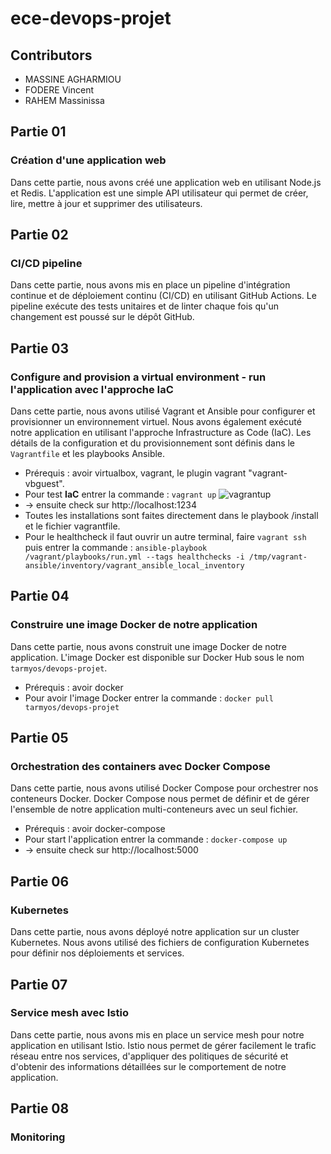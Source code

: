 # ece-devops-projet

## Contributors

- MASSINE AGHARMIOU
- FODERE Vincent
- RAHEM Massinissa

## Partie 01

### Création d'une application web

Dans cette partie, nous avons créé une application web en utilisant Node.js et Redis. L'application est une simple API utilisateur qui permet de créer, lire, mettre à jour et supprimer des utilisateurs.

## Partie 02

### CI/CD pipeline

Dans cette partie, nous avons mis en place un pipeline d'intégration continue et de déploiement continu (CI/CD) en utilisant GitHub Actions. Le pipeline exécute des tests unitaires et de linter chaque fois qu'un changement est poussé sur le dépôt GitHub.


## Partie 03

### Configure and provision a virtual environment - run l'application avec l'approche IaC

Dans cette partie, nous avons utilisé Vagrant et Ansible pour configurer et provisionner un environnement virtuel. Nous avons également exécuté notre application en utilisant l'approche Infrastructure as Code (IaC). Les détails de la configuration et du provisionnement sont définis dans le `Vagrantfile` et les playbooks Ansible.


- Prérequis : avoir virtualbox, vagrant, le plugin vagrant "vagrant-vbguest".
- Pour test **IaC** entrer la commande :
```vagrant up``` 
![vagrantup](image/vagrantup.png)
- -> ensuite check sur http://localhost:1234
- Toutes les installations sont faites directement dans le playbook /install et le fichier vagrantfile.
- Pour le healthcheck il faut ouvrir un autre terminal, faire ```vagrant ssh``` puis entrer la commande :
```ansible-playbook /vagrant/playbooks/run.yml --tags healthchecks -i /tmp/vagrant-ansible/inventory/vagrant_ansible_local_inventory```

## Partie 04

### Construire une image Docker de notre application

Dans cette partie, nous avons construit une image Docker de notre application. L'image Docker est disponible sur Docker Hub sous le nom `tarmyos/devops-projet`.


- Prérequis : avoir docker
- Pour avoir l'image Docker entrer la commande :
```docker pull tarmyos/devops-projet``` 

## Partie 05

### Orchestration des containers avec Docker Compose

Dans cette partie, nous avons utilisé Docker Compose pour orchestrer nos conteneurs Docker. Docker Compose nous permet de définir et de gérer l'ensemble de notre application multi-conteneurs avec un seul fichier.


- Prérequis : avoir docker-compose
- Pour start l'application entrer la commande :
```docker-compose up```
- -> ensuite check sur http://localhost:5000

## Partie 06 

### Kubernetes

Dans cette partie, nous avons déployé notre application sur un cluster Kubernetes. Nous avons utilisé des fichiers de configuration Kubernetes pour définir nos déploiements et services.


## Partie 07

### Service mesh avec Istio

Dans cette partie, nous avons mis en place un service mesh pour notre application en utilisant Istio. Istio nous permet de gérer facilement le trafic réseau entre nos services, d'appliquer des politiques de sécurité et d'obtenir des informations détaillées sur le comportement de notre application.


## Partie 08 

### Monitoring
